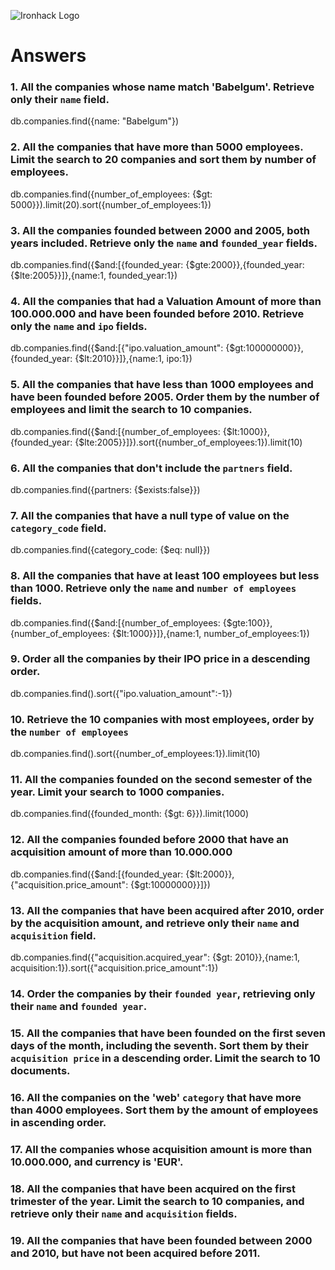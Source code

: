 ![Ironhack Logo](https://i.imgur.com/1QgrNNw.png)

# Answers

### 1. All the companies whose name match 'Babelgum'. Retrieve only their `name` field.

db.companies.find({name: "Babelgum"})

### 2. All the companies that have more than 5000 employees. Limit the search to 20 companies and sort them by **number of employees**.

db.companies.find({number_of_employees: {$gt: 5000}}).limit(20).sort({number_of_employees:1})

### 3. All the companies founded between 2000 and 2005, both years included. Retrieve only the `name` and `founded_year` fields.

db.companies.find({$and:[{founded_year: {$gte:2000}},{founded_year: {$lte:2005}}]},{name:1, founded_year:1})

### 4. All the companies that had a Valuation Amount of more than 100.000.000 and have been founded before 2010. Retrieve only the `name` and `ipo` fields.

db.companies.find({$and:[{"ipo.valuation_amount": {$gt:100000000}},{founded_year: {$lt:2010}}]},{name:1, ipo:1})

### 5. All the companies that have less than 1000 employees and have been founded before 2005. Order them by the number of employees and limit the search to 10 companies.

db.companies.find({$and:[{number_of_employees: {$lt:1000}},{founded_year: {$lte:2005}}]}).sort({number_of_employees:1}).limit(10)

### 6. All the companies that don't include the `partners` field.

db.companies.find({partners: {$exists:false}})

### 7. All the companies that have a null type of value on the `category_code` field.

db.companies.find({category_code: {$eq: null}})

### 8. All the companies that have at least 100 employees but less than 1000. Retrieve only the `name` and `number of employees` fields.

db.companies.find({$and:[{number_of_employees: {$gte:100}},{number_of_employees: {$lt:1000}}]},{name:1, number_of_employees:1})

### 9. Order all the companies by their IPO price in a descending order.

db.companies.find().sort({"ipo.valuation_amount":-1})

### 10. Retrieve the 10 companies with most employees, order by the `number of employees`

db.companies.find().sort({number_of_employees:1}).limit(10)

### 11. All the companies founded on the second semester of the year. Limit your search to 1000 companies.

db.companies.find({founded_month: {$gt: 6}}).limit(1000)

### 12. All the companies founded before 2000 that have an acquisition amount of more than 10.000.000

db.companies.find({$and:[{founded_year: {$lt:2000}},{"acquisition.price_amount": {$gt:10000000}}]})

### 13. All the companies that have been acquired after 2010, order by the acquisition amount, and retrieve only their `name` and `acquisition` field.

db.companies.find({"acquisition.acquired_year": {$gt: 2010}},{name:1, acquisition:1}).sort({"acquisition.price_amount":1})

### 14. Order the companies by their `founded year`, retrieving only their `name` and `founded year`.

<!-- Your Code Goes Here -->

### 15. All the companies that have been founded on the first seven days of the month, including the seventh. Sort them by their `acquisition price` in a descending order. Limit the search to 10 documents.

<!-- Your Code Goes Here -->

### 16. All the companies on the 'web' `category` that have more than 4000 employees. Sort them by the amount of employees in ascending order.

<!-- Your Code Goes Here -->

### 17. All the companies whose acquisition amount is more than 10.000.000, and currency is 'EUR'.

<!-- Your Code Goes Here -->

### 18. All the companies that have been acquired on the first trimester of the year. Limit the search to 10 companies, and retrieve only their `name` and `acquisition` fields.

<!-- Your Code Goes Here -->

### 19. All the companies that have been founded between 2000 and 2010, but have not been acquired before 2011.

<!-- Your Code Goes Here -->
